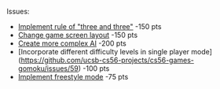 Issues:
* [Implement rule of "three and three"](https://github.com/ucsb-cs56-projects/cs56-games-gomoku/issues/44) -150 pts
* [Change game screen layout](https://github.com/ucsb-cs56-projects/cs56-games-gomoku/issues/45) -150 pts
* [Create more complex AI](https://github.com/ucsb-cs56-projects/cs56-games-gomoku/issues/58) -200 pts
* [Incorporate different difficulty levels in single player mode] (https://github.com/ucsb-cs56-projects/cs56-games-gomoku/issues/59) -100 pts
* [Implement freestyle mode](https://github.com/ucsb-cs56-projects/cs56-games-gomoku/issues/60) -75 pts